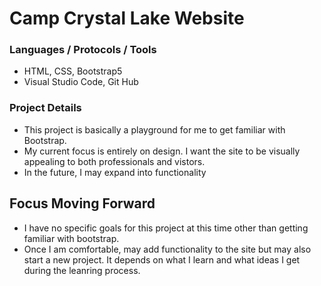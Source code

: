 # Camp Crystal Lake Website

### Languages / Protocols / Tools
- HTML, CSS, Bootstrap5
- Visual Studio Code, Git Hub

### Project Details
- This project is basically a playground for me to get familiar with Bootstrap.
- My current focus is entirely on design. I want the site to be visually appealing to both professionals and vistors.
- In the future, I may expand into functionality

## Focus Moving Forward
- I have no specific goals for this project at this time other than getting familiar with bootstrap.
- Once I am comfortable, may add functionality to the site but may also start a new project. It depends on what I learn and what ideas I get during the leanring process.

